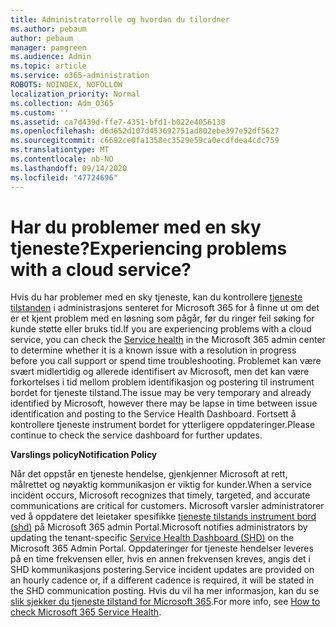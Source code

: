 ```yaml
---
title: Administratorrolle og hvordan du tilordner
ms.author: pebaum
author: pebaum
manager: pamgreen
ms.audience: Admin
ms.topic: article
ms.service: o365-administration
ROBOTS: NOINDEX, NOFOLLOW
localization_priority: Normal
ms.collection: Adm_O365
ms.custom: ''
ms.assetid: ca7d439d-ffe7-4351-bfd1-b022e4056138
ms.openlocfilehash: d6d652d107d453692751ad802ebe397e52df5627
ms.sourcegitcommit: c6692ce0fa1358ec3529e59ca0ecdfdea4cdc759
ms.translationtype: MT
ms.contentlocale: nb-NO
ms.lasthandoff: 09/14/2020
ms.locfileid: "47724696"
---
```

# <a name="experiencing-problems-with-a-cloud-service"></a><span data-ttu-id="ef849-102">Har du problemer med en sky tjeneste?</span><span class="sxs-lookup"><span data-stu-id="ef849-102">Experiencing problems with a cloud service?</span></span>

<span data-ttu-id="ef849-103">Hvis du har problemer med en sky tjeneste, kan du kontrollere [tjeneste tilstanden](https://admin.microsoft.com/AdminPortal/Home#/servicehealth) i administrasjons senteret for Microsoft 365 for å finne ut om det er et kjent problem med en løsning som pågår, før du ringer feil søking for kunde støtte eller bruks tid.</span><span class="sxs-lookup"><span data-stu-id="ef849-103">If you are experiencing problems with a cloud service, you can check the [Service health](https://admin.microsoft.com/AdminPortal/Home#/servicehealth) in the Microsoft 365 admin center to determine whether it is a known issue with a resolution in progress before you call support or spend time troubleshooting.</span></span> <span data-ttu-id="ef849-104">Problemet kan være svært midlertidig og allerede identifisert av Microsoft, men det kan være forkortelses i tid mellom problem identifikasjon og postering til instrument bordet for tjeneste tilstand.</span><span class="sxs-lookup"><span data-stu-id="ef849-104">The issue may be very temporary and already identified by Microsoft, however there may be lapse in time between issue identification and posting to the Service Health Dashboard.</span></span> <span data-ttu-id="ef849-105">Fortsett å kontrollere tjeneste instrument bordet for ytterligere oppdateringer.</span><span class="sxs-lookup"><span data-stu-id="ef849-105">Please continue to check the service dashboard for further updates.</span></span>

<span data-ttu-id="ef849-106">**Varslings policy**</span><span class="sxs-lookup"><span data-stu-id="ef849-106">**Notification Policy**</span></span>

<span data-ttu-id="ef849-107">Når det oppstår en tjeneste hendelse, gjenkjenner Microsoft at rett, målrettet og nøyaktig kommunikasjon er viktig for kunder.</span><span class="sxs-lookup"><span data-stu-id="ef849-107">When a service incident occurs, Microsoft recognizes that timely, targeted, and accurate communications are critical for customers.</span></span> <span data-ttu-id="ef849-108">Microsoft varsler administratorer ved å oppdatere det leietaker spesifikke [tjeneste tilstands instrument bord (shd)](https://admin.microsoft.com/AdminPortal/Home#/servicehealth) på Microsoft 365 admin Portal.</span><span class="sxs-lookup"><span data-stu-id="ef849-108">Microsoft notifies administrators by updating the tenant-specific [Service Health Dashboard (SHD)](https://admin.microsoft.com/AdminPortal/Home#/servicehealth) on the Microsoft 365 Admin Portal.</span></span> <span data-ttu-id="ef849-109">Oppdateringer for tjeneste hendelser leveres på en time frekvensen eller, hvis en annen frekvensen kreves, angis det i SHD kommunikasjons postering.</span><span class="sxs-lookup"><span data-stu-id="ef849-109">Service incident updates are provided on an hourly cadence or, if a different cadence is required, it will be stated in the SHD communication posting.</span></span> <span data-ttu-id="ef849-110">Hvis du vil ha mer informasjon, kan du se [slik sjekker du tjeneste tilstand for Microsoft 365](https://docs.microsoft.com/office365/enterprise/view-service-health).</span><span class="sxs-lookup"><span data-stu-id="ef849-110">For more info, see [How to check Microsoft 365 Service Health](https://docs.microsoft.com/office365/enterprise/view-service-health).</span></span>

